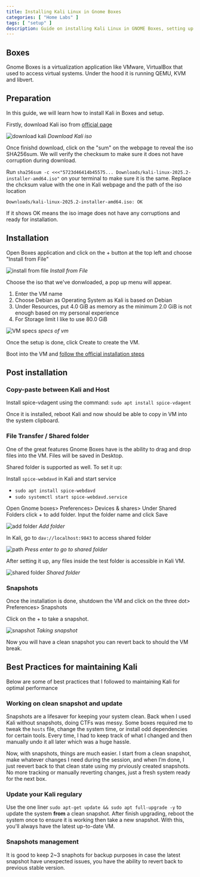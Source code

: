 ```yaml
---
title: Installing Kali Linux in Gnome Boxes
categories: [ "Home Labs" ]
tags: [ "setup" ]
description: Guide on installing Kali Linux in GNOME Boxes, setting up a shared folder for easy file transfers, and best practices to keep the system clean and stable for CTFs and labs.
---
```


## Boxes

Gnome Boxes is a virtualization application like VMware, VirtualBox that used to access virtual systems. Under the hood it is running QEMU, KVM and libvert.

## Preparation

In this guide, we will learn how to install Kali in Boxes and setup.

Firstly, download Kali iso from [official page](https://www.kali.org/get-kali/#kali-installer-images)

![download kali](assets/posts/2025-09-02-kali-in-gnome-boxes/download-kali.png)
_Download Kali iso_

Once finishd download, click on the "sum" on the webpage to reveal the iso SHA256sum. We will verify the checksum to make sure it does not have corruption during download.

Run `sha256sum -c <<<"5723d46414b45575... Downloads/kali-linux-2025.2-installer-amd64.iso"` on your terminal to make sure it is the same. Replace the chcksum value with the one in Kali webpage and the path of the iso location

```plaintext
Downloads/kali-linux-2025.2-installer-amd64.iso: OK
```

If it shows OK means the iso image does not have any corruptions and ready for installation.

## Installation

Open Boxes application and click on the + button at the top left and choose "Install from File"

![install from file](assets/posts/2025-09-02-kali-in-gnome-boxes/install-from-file.png)
_Install from File_

Choose the iso that we've donwloaded, a pop up menu will appear.

1. Enter the VM name
2. Choose Debian as Operating System as Kali is based on Debian
3. Under Resources, put 4.0 GiB as memory as the minimum 2.0 GiB is not enough based on my personal experience
4. For Storage limit I like to use 80.0 GiB

![VM specs](assets/posts/2025-09-02-kali-in-gnome-boxes/specs.png)
_specs of vm_

Once the setup is done, click Create to create the VM.

Boot into the VM and [follow the official installation steps](https://www.kali.org/docs/installation/hard-disk-install/)

## Post installation

### Copy-paste between Kali and Host

Install spice-vdagent using the command: `sudo apt install spice-vdagent`

Once it is installed, reboot Kali and now should be able to copy in VM into the system clipboard.

### File Transfer / Shared folder

One of the great features Gnome Boxes have is the ability to drag and drop files into the VM. Files will be saved in Desktop.

Shared folder is supported as well. To set it up:

Install `spice-webdavd` in Kali and start service

- `sudo apt install spice-webdavd`
- `sudo systemctl start spice-webdavd.service`

Open Gnome boxes> Preferences> Devices & shares> Under Shared Folders click + to add folder. Input the folder name and click Save

![add folder](assets/posts/2025-09-02-kali-in-gnome-boxes/add-folder.png)
_Add folder_

In Kali, go to `dav://localhost:9843` to access shared folder

![path](assets/posts/2025-09-02-kali-in-gnome-boxes/path.png)
_Press enter to go to shared folder_

After setting it up, any files inside the test folder is accessible in Kali VM.

![shared folder](assets/posts/2025-09-02-kali-in-gnome-boxes/shared-folder.png)
_Shared folder_

### Snapshots

Once the installation is done, shutdown the VM and click on the three dot> Preferences> Snapshots

Click on the + to take a snapshot.

![snapshot](assets/posts/2025-09-02-kali-in-gnome-boxes/snapshot.png)
_Taking snapshot_

Now you will have a clean snapshot you can revert back to should the VM break.

## Best Practices for maintaining Kali

Below are some of best practices that I followed to maintaining Kali for optimal performance

### Working on clean snapshot and update

Snapshots are a lifesaver for keeping your system clean. Back when I used Kali without snapshots, doing CTFs was messy. Some boxes required me to tweak the `hosts` file, change the system time, or install odd dependencies for certain tools. Every time, I had to keep track of what I changed and then manually undo it all later which was a huge hassle.

Now, with snapshots, things are much easier. I start from a clean snapshot, make whatever changes I need during the session, and when I’m done, I just reevert back to that clean state using my prviously created snapshots. No more tracking or manually reverting changes, just a fresh system ready for the next box.

### Update your Kali regulary

Use the one liner `sudo apt-get update && sudo apt full-upgrade -y` to update the system **from** a clean snapshot. After finish upgrading, reboot the system once to ensure it is working then take a new snapshot. With this, you'll always have the latest up-to-date VM.

### Snapshots management

It is good to keep 2~3 snaphots for backup purposes in case the latest snapshot have unexpected issues, you have the ability to revert back to previous stable version.
